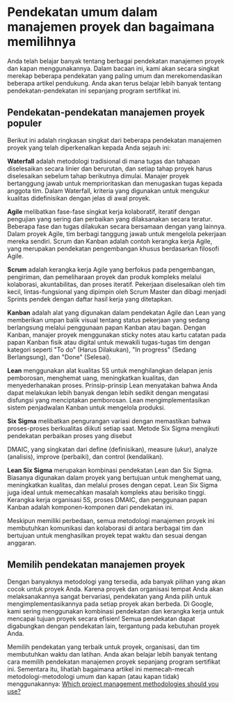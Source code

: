 # Pendekatan umum dalam manajemen proyek dan bagaimana memilihnya

Anda telah belajar banyak tentang berbagai pendekatan manajemen proyek dan kapan menggunakannya. Dalam bacaan ini, kami akan secara singkat merekap beberapa pendekatan yang paling umum dan merekomendasikan beberapa artikel pendukung. Anda akan terus belajar lebih banyak tentang pendekatan-pendekatan ini sepanjang program sertifikat ini.

## Pendekatan-pendekatan manajemen proyek populer

Berikut ini adalah ringkasan singkat dari beberapa pendekatan manajemen proyek yang telah diperkenalkan kepada Anda sejauh ini:

**Waterfall** adalah metodologi tradisional di mana tugas dan tahapan diselesaikan secara linier dan berurutan, dan setiap tahap proyek harus diselesaikan sebelum tahap berikutnya dimulai. Manajer proyek bertanggung jawab untuk memprioritaskan dan menugaskan tugas kepada anggota tim. Dalam Waterfall, kriteria yang digunakan untuk mengukur kualitas didefinisikan dengan jelas di awal proyek.

**Agile** melibatkan fase-fase singkat kerja kolaboratif, iteratif dengan pengujian yang sering dan perbaikan yang dilaksanakan secara teratur. Beberapa fase dan tugas dilakukan secara bersamaan dengan yang lainnya. Dalam proyek Agile, tim berbagi tanggung jawab untuk mengelola pekerjaan mereka sendiri. Scrum dan Kanban adalah contoh kerangka kerja Agile, yang merupakan pendekatan pengembangan khusus berdasarkan filosofi Agile.

**Scrum** adalah kerangka kerja Agile yang berfokus pada pengembangan, pengiriman, dan pemeliharaan proyek dan produk kompleks melalui kolaborasi, akuntabilitas, dan proses iteratif. Pekerjaan diselesaikan oleh tim kecil, lintas-fungsional yang dipimpin oleh Scrum Master dan dibagi menjadi Sprints pendek dengan daftar hasil kerja yang ditetapkan.

**Kanban** adalah alat yang digunakan dalam pendekatan Agile dan Lean yang memberikan umpan balik visual tentang status pekerjaan yang sedang berlangsung melalui penggunaan papan Kanban atau bagan. Dengan Kanban, manajer proyek menggunakan sticky notes atau kartu catatan pada papan Kanban fisik atau digital untuk mewakili tugas-tugas tim dengan kategori seperti "To do" (Harus Dilakukan), "In progress" (Sedang Berlangsung), dan "Done" (Selesai).

**Lean** menggunakan alat kualitas 5S untuk menghilangkan delapan jenis pemborosan, menghemat uang, meningkatkan kualitas, dan menyederhanakan proses. Prinsip-prinsip Lean menyatakan bahwa Anda dapat melakukan lebih banyak dengan lebih sedikit dengan mengatasi disfungsi yang menciptakan pemborosan. Lean mengimplementasikan sistem penjadwalan Kanban untuk mengelola produksi.

**Six Sigma** melibatkan pengurangan variasi dengan memastikan bahwa proses-proses berkualitas diikuti setiap saat. Metode Six Sigma mengikuti pendekatan perbaikan proses yang disebut

 DMAIC, yang singkatan dari define (definisikan), measure (ukur), analyze (analisis), improve (perbaiki), dan control (kendalikan).

**Lean Six Sigma** merupakan kombinasi pendekatan Lean dan Six Sigma. Biasanya digunakan dalam proyek yang bertujuan untuk menghemat uang, meningkatkan kualitas, dan melalui proses dengan cepat. Lean Six Sigma juga ideal untuk memecahkan masalah kompleks atau berisiko tinggi. Kerangka kerja organisasi 5S, proses DMAIC, dan penggunaan papan Kanban adalah komponen-komponen dari pendekatan ini.

Meskipun memiliki perbedaan, semua metodologi manajemen proyek ini membutuhkan komunikasi dan kolaborasi di antara berbagai tim dan bertujuan untuk menghasilkan proyek tepat waktu dan sesuai dengan anggaran.

## Memilih pendekatan manajemen proyek

Dengan banyaknya metodologi yang tersedia, ada banyak pilihan yang akan cocok untuk proyek Anda. Karena proyek dan organisasi tempat Anda akan melaksanakannya sangat bervariasi, pendekatan yang Anda pilih untuk mengimplementasikannya pada setiap proyek akan berbeda. Di Google, kami sering menggunakan kombinasi pendekatan dan kerangka kerja untuk mencapai tujuan proyek secara efisien! Semua pendekatan dapat digabungkan dengan pendekatan lain, tergantung pada kebutuhan proyek Anda.

Memilih pendekatan yang terbaik untuk proyek, organisasi, dan tim membutuhkan waktu dan latihan. Anda akan belajar lebih banyak tentang cara memilih pendekatan manajemen proyek sepanjang program sertifikat ini. Sementara itu, lihatlah bagaimana artikel ini memecah-mecah metodologi-metodologi umum dan kapan (atau kapan tidak) menggunakannya: [Which project management methodologies should you use?](https://www.teamwork.com/project-management-guide/project-management-methodologies/)
